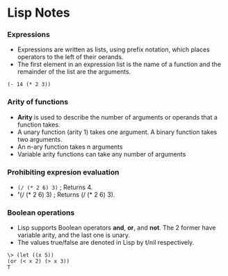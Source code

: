 # Lisp Notes

### Expressions
- Expressions are written as lists, using prefix notation, which places operators to the left of their oerands.
- The first element in an expression list is the name of a function and the remainder of the list are the arguments.

`(- 14 (* 2 3))`


### Arity of functions
- **Arity** is used to describe the number of arguments or operands that a function takes.
- A unary function (arity 1) takes one argument. A binary function takes two arguments.
- An n-ary function takes n arguments
- Variable arity functions can take any number of arguments

### Prohibiting expresion evaluation
- `(/ (* 2 6) 3)` ; Returns 4.
- **'**(/ (* 2 6) 3) ; Returns (/ (* 2 6) 3).


### Boolean operations
- Lisp supports Boolean operators **and**, **or**, and **not**. The 2 former have variable arity, and the last one is unary.
- The values true/false are denoted in Lisp by t/nil respectively.
```
\> (let ((x 5))
(or (< x 2) (> x 3))
T
```
